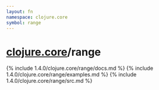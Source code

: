 ```yaml
---
layout: fn
namespace: clojure.core
symbol: range
---
```


# [clojure.core](../)/range

{% include 1.4.0/clojure.core/range/docs.md %}
{% include 1.4.0/clojure.core/range/examples.md %}
{% include 1.4.0/clojure.core/range/src.md %}

